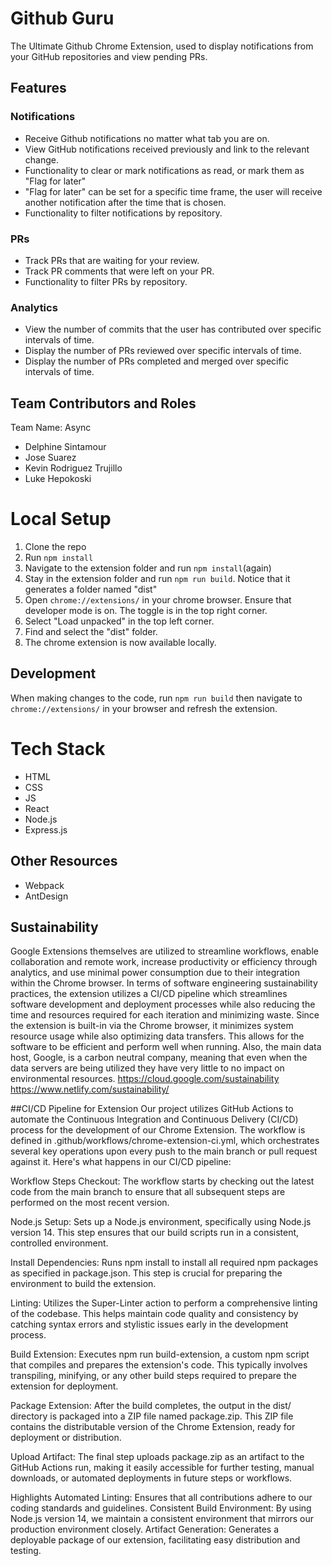 # Github Guru

The Ultimate Github Chrome Extension, used to display notifications from your GitHub repositories and view pending PRs.

## Features
### Notifications
* Receive Github notifications no matter what tab you are on.
* View GitHub notifications received previously and link to the relevant change.
* Functionality to clear or mark notifications as read, or mark them as "Flag for later"
* "Flag for later" can be set for a specific time frame, the user will receive another notification after the time that is chosen.
* Functionality to filter notifications by repository.

### PRs
* Track PRs that are waiting for your review.
* Track PR comments that were left on your PR.
* Functionality to filter PRs by repository.

### Analytics
* View the number of commits that the user has contributed over specific intervals of time.
* Display the number of PRs reviewed over specific intervals of time.
* Display the number of PRs completed and merged over specific intervals of time.

## Team Contributors and Roles
Team Name: Async
* Delphine Sintamour
* Jose Suarez
* Kevin Rodriguez Trujillo
* Luke Hepokoski

# Local Setup
1. Clone the repo
2. Run `npm install`
3. Navigate to the extension folder and run `npm install`(again)
4. Stay in the extension folder and run `npm run build`. Notice that it generates a folder named "dist"
5. Open `chrome://extensions/` in your chrome browser. Ensure that developer mode is on. The toggle is in the top right corner.
6. Select "Load unpacked" in the top left corner.
7. Find and select the "dist" folder.
8. The chrome extension is now available locally.

## Development
When making changes to the code, run `npm run build` then navigate to `chrome://extensions/` in your browser and refresh the extension.

# Tech Stack
* HTML
* CSS
* JS
* React
* Node.js
* Express.js
  
## Other Resources
* Webpack
* AntDesign

## Sustainability
Google Extensions themselves are utilized to streamline workflows, enable collaboration and remote work, increase productivity or efficiency through analytics, and use minimal power consumption due to their integration within the Chrome browser. In terms of software engineering sustainability practices, the extension utilizes a CI/CD pipeline which streamlines software development and deployment processes while also reducing the time and resources required for each iteration and minimizing waste. Since the extension is built-in via the Chrome browser, it minimizes system resource usage while also optimizing data transfers. This allows for the software to be efficient and perform well when running. Also, the main data host, Google, is a carbon neutral company, meaning that even when the data servers are being utilized they have very little to no impact on environmental resources.
https://cloud.google.com/sustainability
https://www.netlify.com/sustainability/

##CI/CD Pipeline for Extension
Our project utilizes GitHub Actions to automate the Continuous Integration and Continuous Delivery (CI/CD) process for the development of our Chrome Extension. The workflow is defined in .github/workflows/chrome-extension-ci.yml, which orchestrates several key operations upon every push to the main branch or pull request against it. Here's what happens in our CI/CD pipeline:

Workflow Steps
Checkout: The workflow starts by checking out the latest code from the main branch to ensure that all subsequent steps are performed on the most recent version.

Node.js Setup: Sets up a Node.js environment, specifically using Node.js version 14. This step ensures that our build scripts run in a consistent, controlled environment.

Install Dependencies: Runs npm install to install all required npm packages as specified in package.json. This step is crucial for preparing the environment to build the extension.

Linting: Utilizes the Super-Linter action to perform a comprehensive linting of the codebase. This helps maintain code quality and consistency by catching syntax errors and stylistic issues early in the development process.

Build Extension: Executes npm run build-extension, a custom npm script that compiles and prepares the extension's code. This typically involves transpiling, minifying, or any other build steps required to prepare the extension for deployment.

Package Extension: After the build completes, the output in the dist/ directory is packaged into a ZIP file named package.zip. This ZIP file contains the distributable version of the Chrome Extension, ready for deployment or distribution.

Upload Artifact: The final step uploads package.zip as an artifact to the GitHub Actions run, making it easily accessible for further testing, manual downloads, or automated deployments in future steps or workflows.

Highlights
Automated Linting: Ensures that all contributions adhere to our coding standards and guidelines.
Consistent Build Environment: By using Node.js version 14, we maintain a consistent environment that mirrors our production environment closely.
Artifact Generation: Generates a deployable package of our extension, facilitating easy distribution and testing.
